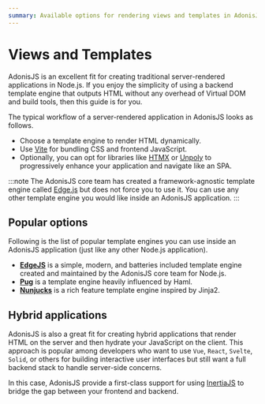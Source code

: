 ```yaml
---
summary: Available options for rendering views and templates in AdonisJS
---
```


# Views and Templates

AdonisJS is an excellent fit for creating traditional server-rendered applications in Node.js. If you enjoy the simplicity of using a backend template engine that outputs HTML without any overhead of Virtual DOM and build tools, then this guide is for you.

The typical workflow of a server-rendered application in AdonisJS looks as follows.

- Choose a template engine to render HTML dynamically.
- Use [Vite](../basics/vite.md) for bundling CSS and frontend JavaScript.
- Optionally, you can opt for libraries like [HTMX](https://htmx.org/) or [Unpoly](https://unpoly.com/) to progressively enhance your application and navigate like an SPA.

:::note
The AdonisJS core team has created a framework-agnostic template engine called [Edge.js](https://edgejs.dev) but does not force you to use it. You can use any other template engine you would like inside an AdonisJS application.
:::

## Popular options

Following is the list of popular template engines you can use inside an AdonisJS application (just like any other Node.js application).

- [**EdgeJS**](https://edgejs.dev) is a simple, modern, and batteries included template engine created and maintained by the AdonisJS core team for Node.js.
- [**Pug**](https://pugjs.org) is a template engine heavily influenced by Haml.
- [**Nunjucks**](https://mozilla.github.io/nunjucks) is a rich feature template engine inspired by Jinja2.

## Hybrid applications

AdonisJS is also a great fit for creating hybrid applications that render HTML on the server and then hydrate your JavaScript on the client. This approach is popular among developers who want to use `Vue`, `React`, `Svelte`, `Solid`, or others for building interactive user interfaces but still want a full backend stack to handle server-side concerns.

In this case, AdonisJS provide a first-class support for using [InertiaJS](./inertia.md) to bridge the gap between your frontend and backend.
